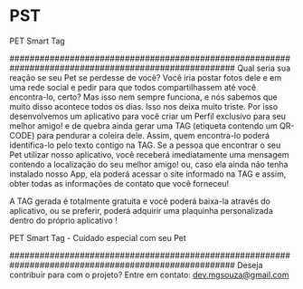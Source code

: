 # PST

PET Smart Tag

#####################################################################################################
Qual seria sua reação se seu Pet se perdesse de você? Você iria postar fotos dele e em uma rede social e pedir para que todos compartilhassem até você encontra-lo, certo? Mas isso nem sempre funciona, e nós sabemos que muito disso acontece todos os dias. Isso nos deixa muito triste. 
Por isso desenvolvemos um aplicativo para você criar um Perfil exclusivo para seu melhor amigo! e de quebra ainda gerar uma TAG (etiqueta contendo um QR-CODE) para pendurar a coleira dele. Assim, quem encontra-lo poderá identifica-lo pelo texto contigo na TAG.
Se a pessoa que encontrar o seu Pet utilizar nosso aplicativo, você receberá imediatamente uma mensagem contendo a localização do seu melhor amigo! ou, caso ela ainda não tenha instalado nosso App, ela poderá acessar o site informado na TAG e assim, obter todas as informações de contato que você forneceu!

A TAG gerada é totalmente gratuita e você poderá baixa-la através do aplicativo, ou se preferir, poderá adquirir uma plaquinha personalizada dentro do próprio aplicativo !

PET Smart Tag - Cuidado especial com seu Pet

#####################################################################################################
Deseja contribuir para com o projeto?
Entre em contato: dev.mgsouza@gmail.com
